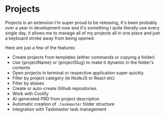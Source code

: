 # Projects

Projects is an extension I'm super proud to be releasing, it's been probably over a year in development now and it's something I quite literally use every single day, it allows me to manage all of my projects all in one place and just a keyboard stroke away from being opened.

Here are just a few of the features:

- Create projects from templates (either commands or copying a folder)
- Use {projectName} or {projectSlug} to make it dynamic in the folder's contents
- Open projects in terminal or respective application super quickly.
- Filter by project category (ie NodeJS or React etc)
- Filter by aliases
- Create or auto-create Github repositories.
- Work with Coolify
- AI-generated PRD from project description
- Automatic creation of `.taskmaster` folder structure
- Integration with Taskmaster task management
